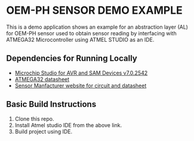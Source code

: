 # OEM-PH SENSOR DEMO EXAMPLE
This is a demo application shows an example for an abstraction layer (AL) for OEM-PH sensor used to obtain sensor reading by interfacing with 
ATMEGA32 Microcontroller using ATMEL STUDIO as an IDE.

## Dependencies for Running Locally
* [Microchip Studio for AVR and SAM Devices v7.0.2542](https://ww1.microchip.com/downloads/aemDocuments/documents/DEV/ProductDocuments/SoftwareTools/as-installer-7.0.2542-full.exe)
* [ATMEGA32 datasheet](https://ww1.microchip.com/downloads/en/DeviceDoc/doc2503.pdf)    
* [Sensor Manfacturer website for circuit and datasheet ](https://atlas-scientific.com/embedded-solutions/ph-oem-circuit/) 

## Basic Build Instructions
1. Clone this repo.
2. Install Atmel studio IDE from the above link.
3. Build project using IDE.